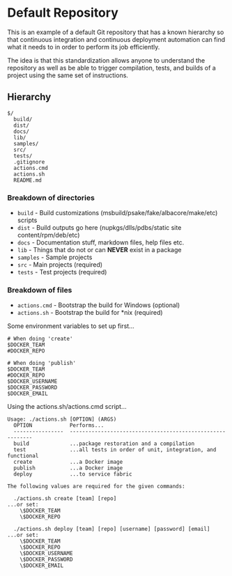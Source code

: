 # Default Repository

This is an example of a default Git repository that has a known hierarchy so
that continuous integration and continuous deployment automation can find what
it needs to in order to perform its job efficiently.

The idea is that this standardization allows anyone to understand the repository
as well as be able to trigger compilation, tests, and builds of a project using
the same set of instructions.

## Hierarchy

```
$/
  build/
  dist/
  docs/
  lib/
  samples/
  src/
  tests/
  .gitignore
  actions.cmd
  actions.sh
  README.md
```
### Breakdown of directories

- `build` - Build customizations (msbuild/psake/fake/albacore/make/etc) scripts
- `dist` - Build outputs go here (nupkgs/dlls/pdbs/static site content/rpm/deb/etc)
- `docs` - Documentation stuff, markdown files, help files etc.
- `lib` - Things that do not or can **NEVER** exist in a package
- `samples` - Sample projects
- `src` - Main projects (required)
- `tests` - Test projects (required)

### Breakdown of files

- `actions.cmd` - Bootstrap the build for Windows (optional)
- `actions.sh` - Bootstrap the build for \*nix (required)

Some environment variables to set up first...

```
# When doing 'create'
$DOCKER_TEAM
#DOCKER_REPO

# When doing 'publish'
$DOCKER_TEAM
#DOCKER_REPO
$DOCKER_USERNAME
$DOCKER_PASSWORD
$DOCKER_EMAIL
```

Using the actions.sh/actions.cmd script...

```
Usage: ./actions.sh [OPTION] (ARGS)
  OPTION            Performs...
  ----------------  ----------------------------------------------------------
  build             ...package restoration and a compilation
  test              ...all tests in order of unit, integration, and functional
  create            ...a Docker image
  publish           ...a Docker image
  deploy            ...to service fabric

The following values are required for the given commands:

  ./actions.sh create [team] [repo]                                 ...or set:
    \$DOCKER_TEAM
    \$DOCKER_REPO

  ./actions.sh deploy [team] [repo] [username] [password] [email]   ...or set:
    \$DOCKER_TEAM
    \$DOCKER_REPO
    \$DOCKER_USERNAME
    \$DOCKER_PASSWORD
    \$DOCKER_EMAIL
```
